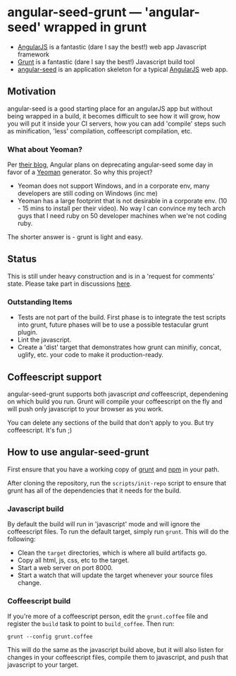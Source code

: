 # angular-seed-grunt — 'angular-seed' wrapped in grunt

* [AngularJS](http://angularjs.org/) is a fantastic (dare I say the best!) web app Javascript framework
* [Grunt](http://gruntjs.com) is a fantastic (dare I say the best!) Javascript build tool
* [angular-seed](https://github.com/angular/angular-seed) is an application skeleton for a typical [AngularJS](http://angularjs.org/) web app.

## Motivation

angular-seed is a good starting place for an angularJS app but without being wrapped in a build,
it becomes difficult to see how it will grow, how you will put it inside your CI servers, how you
can add 'compile' steps such as minification, 'less' compilation, coffeescript compilation, etc.

### What about Yeoman?

Per [their blog](http://blog.angularjs.org/2012/09/yeoman-and-angularjs.html), Angular plans on deprecating 
angular-seed some day in favor of a [Yeoman](http://yeoman.io/) generator.  So why this project?

* Yeoman does not support Windows, and in a corporate env, many developers are still coding on Windows (inc me)
* Yeoman has a large footprint that is not desirable in a corporate env.  (10 - 15 mins to install per their video).  No way I can convince my tech arch guys that I need ruby on 50 developer machines when we're not coding ruby.

The shorter answer is - grunt is light and easy.

## Status

This is still under heavy construction and is in a 'request for comments' state.  Please take part in discussions
[here](https://groups.google.com/forum/?fromgroups#!forum/angular).

### Outstanding Items

* Tests are not part of the build.  First phase is to integrate the test scripts into grunt, future phases
will be to use a possible testacular grunt plugin.
* Lint the javascript.
* Create a 'dist' target that demonstrates how grunt can minifiy, concat, uglify, etc. your code to make it
production-ready.

## Coffeescript support

angular-seed-grunt supports both javascript *and* coffeescript, dependening on which build you run.
Grunt will compile your coffeescript on the fly and will push only javascript to your browser as
you work.

You can delete any sections of the build that don't apply to you.  But try coffeescript.  It's fun ;)

## How to use angular-seed-grunt

First ensure that you have a working copy of [grunt](http://gruntjs.com) and [npm](https://npmjs.org/)
in your path.

After cloning the repository, run the `scripts/init-repo` script to ensure that grunt has all of the
dependencies that it needs for the build.

### Javascript build

By default the build will run in 'javascript' mode and will ignore the coffeescript files.  To run the default target, simply run `grunt`.  This will do the following:

* Clean the `target` directories, which is where all build artifacts go.
* Copy all html, js, css, etc to the target.
* Start a web server on port 8000.
* Start a watch that will update the target whenever your source files change.

### Coffeescript build

If you're more of a coffeescript person, edit the `grunt.coffee` file and register the `build` task to point 
to `build_coffee`.  Then run:

`grunt --config grunt.coffee` 

This will do the same as the javascript build above, but it will also listen for changes in your coffeescript
files, compile them to javascript, and push that javascript to your target.